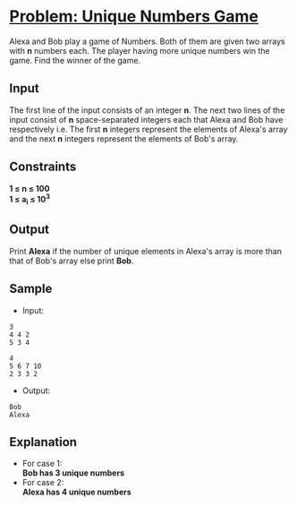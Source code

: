 # [Problem: Unique Numbers Game](https://my.newtonschool.co/playground/code/v6oemkvrrhzw)

Alexa and Bob play a game of Numbers. Both of them are given two arrays with **n** numbers each. The player having more unique numbers win the game. Find the winner of the game.

## Input

The first line of the input consists of an integer **n**. The next two lines of the input consist of **n** space-separated integers each that Alexa and Bob have respectively i.e. The first **n** integers represent the elements of Alexa's array and the next **n** integers represent the elements of Bob's array.

## Constraints

**1 ≤ n ≤ 100 <br>
1 ≤ a<sub>i</sub> ≤ 10<sup>3</sup>**

## Output

Print **Alexa** if the number of unique elements in Alexa's array is more than that of Bob's array else print **Bob**.

## Sample

- Input:
```
3
4 4 2
5 3 4

4
5 6 7 10
2 3 3 2
```

- Output:
```
Bob
Alexa
```

## Explanation

- For case 1: <br> **Bob has 3 unique numbers** <br>
- For case 2: <br> **Alexa has 4 unique numbers**
